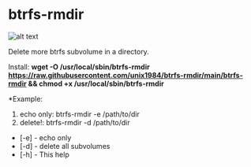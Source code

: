 # btrfs-rmdir
![alt text](https://raw.githubusercontent.com/unix1984/btrfs-rmdir/main/rmdir_example.png)


Delete more btrfs subvolume in a directory.


Install:
**wget -O /usr/local/sbin/btrfs-rmdir https://raw.githubusercontent.com/unix1984/btrfs-rmdir/main/btrfs-rmdir && chmod +x /usr/local/sbin/btrfs-rmdir**






*Example:
1) echo only: btrfs-rmdir -e /path/to/dir
2) delete!: btrfs-rmdir -d /path/to/dir

* [-e] - echo only
* [-d] - delete all subvolumes
* [-h] - This help

